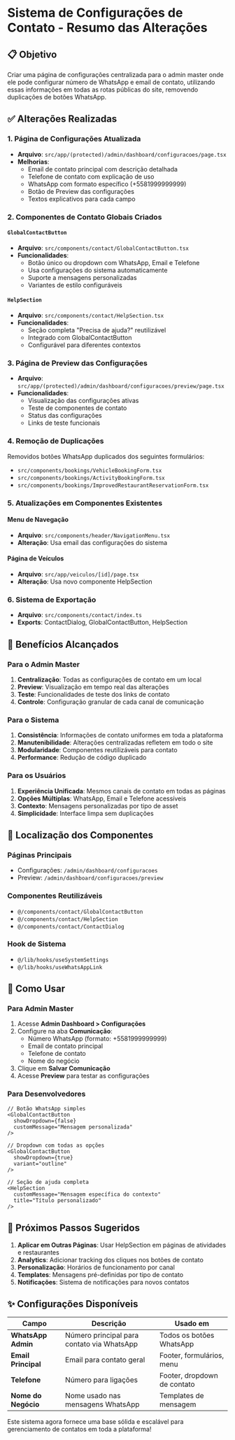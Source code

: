 # Sistema de Configurações de Contato - Resumo das Alterações

## 📋 Objetivo
Criar uma página de configurações centralizada para o admin master onde ele pode configurar número de WhatsApp e email de contato, utilizando essas informações em todas as rotas públicas do site, removendo duplicações de botões WhatsApp.

## ✅ Alterações Realizadas

### 1. **Página de Configurações Atualizada**
- **Arquivo**: `src/app/(protected)/admin/dashboard/configuracoes/page.tsx`
- **Melhorias**:
  - Email de contato principal com descrição detalhada
  - Telefone de contato com explicação de uso
  - WhatsApp com formato específico (+5581999999999)
  - Botão de Preview das configurações
  - Textos explicativos para cada campo

### 2. **Componentes de Contato Globais Criados**

#### `GlobalContactButton`
- **Arquivo**: `src/components/contact/GlobalContactButton.tsx`
- **Funcionalidades**:
  - Botão único ou dropdown com WhatsApp, Email e Telefone
  - Usa configurações do sistema automaticamente
  - Suporte a mensagens personalizadas
  - Variantes de estilo configuráveis

#### `HelpSection`
- **Arquivo**: `src/components/contact/HelpSection.tsx`
- **Funcionalidades**:
  - Seção completa "Precisa de ajuda?" reutilizável
  - Integrado com GlobalContactButton
  - Configurável para diferentes contextos

### 3. **Página de Preview das Configurações**
- **Arquivo**: `src/app/(protected)/admin/dashboard/configuracoes/preview/page.tsx`
- **Funcionalidades**:
  - Visualização das configurações ativas
  - Teste de componentes de contato
  - Status das configurações
  - Links de teste funcionais

### 4. **Remoção de Duplicações**
Removidos botões WhatsApp duplicados dos seguintes formulários:
- `src/components/bookings/VehicleBookingForm.tsx`
- `src/components/bookings/ActivityBookingForm.tsx`
- `src/components/bookings/ImprovedRestaurantReservationForm.tsx`

### 5. **Atualizações em Componentes Existentes**

#### Menu de Navegação
- **Arquivo**: `src/components/header/NavigationMenu.tsx`
- **Alteração**: Usa email das configurações do sistema

#### Página de Veículos
- **Arquivo**: `src/app/veiculos/[id]/page.tsx`
- **Alteração**: Usa novo componente HelpSection

### 6. **Sistema de Exportação**
- **Arquivo**: `src/components/contact/index.ts`
- **Exports**: ContactDialog, GlobalContactButton, HelpSection

## 🎯 Benefícios Alcançados

### Para o Admin Master
1. **Centralização**: Todas as configurações de contato em um local
2. **Preview**: Visualização em tempo real das alterações
3. **Teste**: Funcionalidades de teste dos links de contato
4. **Controle**: Configuração granular de cada canal de comunicação

### Para o Sistema
1. **Consistência**: Informações de contato uniformes em toda a plataforma
2. **Manutenibilidade**: Alterações centralizadas refletem em todo o site
3. **Modularidade**: Componentes reutilizáveis para contato
4. **Performance**: Redução de código duplicado

### Para os Usuários
1. **Experiência Unificada**: Mesmos canais de contato em todas as páginas
2. **Opções Múltiplas**: WhatsApp, Email e Telefone acessíveis
3. **Contexto**: Mensagens personalizadas por tipo de asset
4. **Simplicidade**: Interface limpa sem duplicações

## 📍 Localização dos Componentes

### Páginas Principais
- Configurações: `/admin/dashboard/configuracoes`
- Preview: `/admin/dashboard/configuracoes/preview`

### Componentes Reutilizáveis
- `@/components/contact/GlobalContactButton`
- `@/components/contact/HelpSection`
- `@/components/contact/ContactDialog`

### Hook de Sistema
- `@/lib/hooks/useSystemSettings`
- `@/lib/hooks/useWhatsAppLink`

## 🔧 Como Usar

### Para Admin Master
1. Acesse **Admin Dashboard > Configurações**
2. Configure na aba **Comunicação**:
   - Número WhatsApp (formato: +5581999999999)
   - Email de contato principal
   - Telefone de contato
   - Nome do negócio
3. Clique em **Salvar Comunicação**
4. Acesse **Preview** para testar as configurações

### Para Desenvolvedores
```tsx
// Botão WhatsApp simples
<GlobalContactButton 
  showDropdown={false}
  customMessage="Mensagem personalizada"
/>

// Dropdown com todas as opções
<GlobalContactButton 
  showDropdown={true}
  variant="outline"
/>

// Seção de ajuda completa
<HelpSection 
  customMessage="Mensagem específica do contexto"
  title="Título personalizado"
/>
```

## 🚀 Próximos Passos Sugeridos

1. **Aplicar em Outras Páginas**: Usar HelpSection em páginas de atividades e restaurantes
2. **Analytics**: Adicionar tracking dos cliques nos botões de contato
3. **Personalização**: Horários de funcionamento por canal
4. **Templates**: Mensagens pré-definidas por tipo de contato
5. **Notificações**: Sistema de notificações para novos contatos

## ✨ Configurações Disponíveis

| Campo | Descrição | Usado em |
|-------|-----------|----------|
| **WhatsApp Admin** | Número principal para contato via WhatsApp | Todos os botões WhatsApp |
| **Email Principal** | Email para contato geral | Footer, formulários, menu |
| **Telefone** | Número para ligações | Footer, dropdown de contato |
| **Nome do Negócio** | Nome usado nas mensagens WhatsApp | Templates de mensagem |

Este sistema agora fornece uma base sólida e escalável para gerenciamento de contatos em toda a plataforma! 